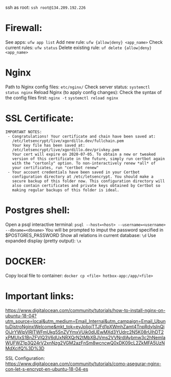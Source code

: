 ssh as root:
`ssh root@134.209.192.226`

# Firewall:
See apps:
`ufw app list`
Add new rule:
`ufw {allow|deny} <app_name>`
Check current rules:
`ufw status`
Delete existing rule:
`uf delete {allow|deny} <app_name>`

# Nginx
Path to Nginx config files:
`etc/nginx/`
Check server status:
`systemctl status nginx`
Reload Nginx (to apply config changes):
Check the syntax of the config files first:
`nginx -t`
`systemctl reload nginx`

# SSL Certificate:
```
IMPORTANT NOTES:
 - Congratulations! Your certificate and chain have been saved at:
   /etc/letsencrypt/live/xgordillo.dev/fullchain.pem
   Your key file has been saved at:
   /etc/letsencrypt/live/xgordillo.dev/privkey.pem
   Your cert will expire on 2020-07-05. To obtain a new or tweaked
   version of this certificate in the future, simply run certbot again
   with the "certonly" option. To non-interactively renew *all* of
   your certificates, run "certbot renew"
 - Your account credentials have been saved in your Certbot
   configuration directory at /etc/letsencrypt. You should make a
   secure backup of this folder now. This configuration directory will
   also contain certificates and private keys obtained by Certbot so
   making regular backups of this folder is ideal.
```

# Postgres shell:
Open a psql interactive terminal:
`psql --host=<host> --username=<username> --dbname=<dbname>`
You will be prompted to imput the password specified in $POSTGRES_PASSWORD
Show all relations in current database:
`\d`
Use expanded display (pretty output):
`\x`

# DOCKER:
Copy local file to container:
`docker cp <file> hotbox-app:/app/<file>`


# Important links:
https://www.digitalocean.com/community/tutorials/how-to-install-nginx-on-ubuntu-18-04?utm_source=local&utm_medium=Email_Internal&utm_campaign=Email_UbuntuDistroNginxWelcome&mkt_tok=eyJpIjoiTTJFd1pXWmhZamt4TnpRdyIsInQiOiJrYWlpVlRlTWFmUkg5SnZVYmxVUjk0dUEwMXd3YUdrc2N5K08rUlhDT2xPMUIxS1BnZFVlQ3V6dUxNRXQrN2tMbXBJVms2VVNrdlAybmw3c2hNemlaWUFWZ1p3Q24rV2xnNzg2VGM2azFnSm8wcncwQ0xDK09cL2ZkMFA5UzNMdXcifQ%3D%3D

SSL Configuration:
https://www.digitalocean.com/community/tutorials/como-asegurar-nginx-con-let-s-encrypt-en-ubuntu-18-04-es
